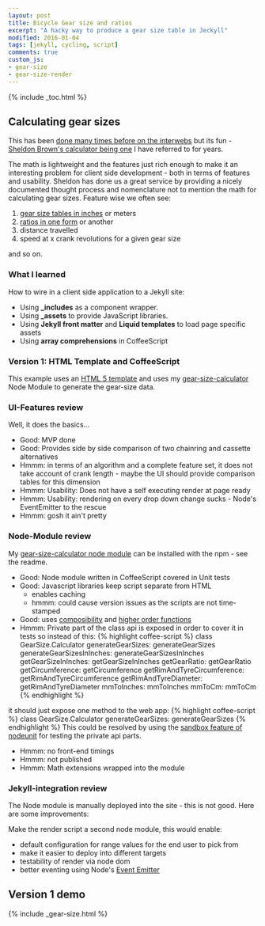 ```yaml
---
layout: post
title: Bicycle Gear size and ratios
excerpt: "A hacky way to produce a gear size table in Jeckyll"
modified: 2016-01-04
tags: [jekyll, cycling, script]
comments: true
custom_js:
- gear-size
- gear-size-render
---
```

{% include _toc.html %}

## Calculating gear sizes
This has been [done many times before on the interwebs](https://www.google.co.uk/webhp?hl=en#hl=en&q=bike+gear+size+calculator) but its fun - [Sheldon Brown's calculator being one](http://www.sheldonbrown.com/gears/) I have referred to for years.

The math is lightweight and the features just rich enough to make it an interesting problem for client side development - both in terms of features and usability.  Sheldon has done us a great service by providing a nicely documented thought process and nomenclature not to mention the math for calculating gear sizes.
Feature wise we often see:

1. [gear size tables in inches](http://www.sheldonbrown.com/gloss_g.html#gearinch) or meters
2. [ratios in one form](http://www.sheldonbrown.com/gain.html) or another
3. distance travelled
4. speed at x crank revolutions for a given gear size

and so on.

### What I learned
How to wire in a client side application to a Jekyll site:

* Using **_includes** as a component wrapper.
* Using **_assets** to provide JavaScript libraries.
* Using **Jekyll front matter** and **Liquid templates** to load page specific assets
* Using **array comprehensions** in CoffeeScript

### Version 1: HTML Template and CoffeeScript
This example uses an [HTML 5 template](https://html.spec.whatwg.org/multipage/scripting.html#the-template-element)
and uses my [gear-size-calculator](https://github.com/Steve-O-Cassels/gear-size-calculator) Node Module to generate the gear-size data.

### UI-Features review
Well, it does the basics...

* Good: MVP done
* Good: Provides side by side comparison of two chainring and cassette alternatives
* Hmmm: in terms of an algorithm and a complete feature set, it does not take account of crank length - maybe the UI should provide comparison tables for this dimension
* Hmmm: Usability: Does not have a self executing render at page ready
* Hmmm: Usability: rendering on every drop down change sucks - Node's EventEmitter to the rescue
* Hmmm: gosh it ain't pretty


### Node-Module review
My [gear-size-calculator node module](https://github.com/Steve-O-Cassels/gear-size-calculator) can be installed with the npm - see the readme.

* Good: Node module written in CoffeeScript covered in Unit tests
* Good: Javascript libraries keep script separate from HTML
  * enables caching
  * hmmm: could cause version issues as the scripts are not time-stamped
* Good: uses [composibility](http://eloquentjavascript.net/05_higher_order.html#h_+NeFt8aXxf) and  [higher order functions](http://eloquentjavascript.net/05_higher_order.html)
* Hmmm: Private part of the class api is exposed in order to cover it in tests
so instead of this:
{% highlight coffee-script %}
class GearSize.Calculator
  generateGearSizes: generateGearSizes
  generateGearSizesInInches: generateGearSizesInInches
  getGearSizeInInches: getGearSizeInInches
  getGearRatio: getGearRatio
  getCircumference: getCircumference
  getRimAndTyreCircumference: getRimAndTyreCircumference
  getRimAndTyreDiameter: getRimAndTyreDiameter
  mmToInches: mmToInches
  mmToCm: mmToCm
{% endhighlight %}

it should just expose one method to the web app:
{% highlight coffee-script %}
class GearSize.Calculator
  generateGearSizes: generateGearSizes
{% endhighlight %}
This could be resolved by using the [sandbox feature of nodeunit](https://github.com/caolan/nodeunit#sandbox-utility) for testing the private api parts.

* Hmmm: no front-end timings
* Hmmm: not published
* Hmmm: Math extensions wrapped into the module

### Jekyll-integration review
The Node module is manually deployed into the site - this is not good.
Here are some improvements:

Make the render script a second node module, this would enable:

  * default configuration for range values for the end user to pick from
  * make it easier to deploy into different targets
  * testability of render via node dom
  * better eventing using Node's [Event Emitter](https://nodejs.org/api/events.html)

## Version 1 demo

{% include _gear-size.html %}

